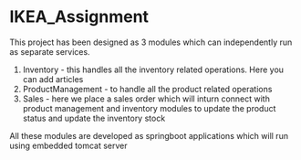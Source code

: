 # IKEA_Assignment

This project has been designed as 3 modules which can independently run as separate services.
1. Inventory - this handles all the inventory related operations. Here you can add articles
2. ProductManagement - to handle all the product related operations
3. Sales - here we place a sales order which will inturn connect with product management and inventory modules to update the product status and update the inventory stock

All these modules are developed as springboot applications which will run using embedded tomcat server
